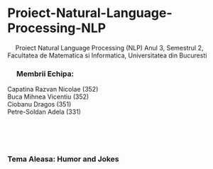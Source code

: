 # Proiect-Natural-Language-Processing-NLP
&emsp; Proiect Natural Language Processing (NLP) Anul 3, Semestrul 2, Facultatea de Matematica si Informatica, Universitatea din Bucuresti

### &emsp; Membrii Echipa: <br/>
Capatina Razvan Nicolae ($352$) <br/>
Buca Mihnea Vicentiu ($352$) <br/>
Ciobanu Dragos ($351$) <br/>
Petre-Soldan Adela ($331$) <br/>

<br/>
<br/>
<br/>

### Tema Aleasa: Humor and Jokes <br/>

<br/>
<br/>
<br/>


